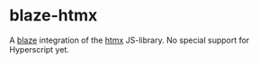 # blaze-htmx

A [blaze](https://hackage.haskell.org/package/blaze-html) integration of the [htmx](https://htmx.org/) JS-library. No special support for Hyperscript yet.
